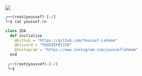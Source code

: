 ![](https://komarev.com/ghpvc/?username=Youssef-Lehmam)

```python
┌──(root@youssef)-[~/]
└─$ cat youssef.rn

class IDA
  def initialize
    @Github = "https://github.com/Youssef-Lehmam"
    @Discord = "YOUSSEF#1158"
    @Instagram = "https://www.instagram.com/yousseflehmam"
  end
  
 ┌──(root@youssef)-[~/]
 └─$
```

